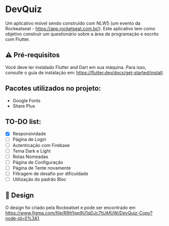 # DevQuiz

Um aplicativo móvel sendo construído com NLW5 (um evento da Rockeatseat - https://app.rocketseat.com.br/). Este aplicativo tem como objetivo construir um questionário sobre a área de programação e escrito com Flutter.

## ⚠️ Pré-requisitos

Você deve ter instalado Flutter and Dart em sua máquina. Para isso, consulte o guia de instalação em: https://flutter.dev/docs/get-started/install.

## Pacotes utilizados no projeto:

- Google Fonts
- Share Plus

## TO-DO list:

- [x] Responsividade
- [ ] Página de Login
- [ ] Autenticação com Firebase
- [ ] Tema Dark e Light
- [ ] Rotas Nomeadas
- [ ] Página de Configuração
- [ ] Página de Tente novamente
- [ ] Filtragem de desafio por dificuldade
- [ ] Utilização do padrão Bloc

## 🎨 Design

O design foi criado pela Rockeatset e pode ser encontrado em https://www.figma.com/file/R9It1jsp9U1qDJc7tUAfUW/DevQuiz-Copy?node-id=0%3A1.
